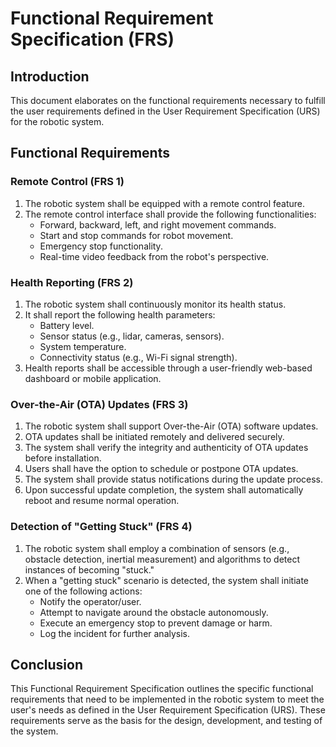 # Functional Requirement Specification (FRS)

## Introduction

This document elaborates on the functional requirements necessary to fulfill the user requirements defined in the User Requirement Specification (URS) for the robotic system.

## Functional Requirements

### Remote Control (FRS 1)

1. The robotic system shall be equipped with a remote control feature.
2. The remote control interface shall provide the following functionalities:
   - Forward, backward, left, and right movement commands.
   - Start and stop commands for robot movement.
   - Emergency stop functionality.
   - Real-time video feedback from the robot's perspective.
   
### Health Reporting (FRS 2)

1. The robotic system shall continuously monitor its health status.
2. It shall report the following health parameters:
   - Battery level.
   - Sensor status (e.g., lidar, cameras, sensors).
   - System temperature.
   - Connectivity status (e.g., Wi-Fi signal strength).
3. Health reports shall be accessible through a user-friendly web-based dashboard or mobile application.

### Over-the-Air (OTA) Updates (FRS 3)

1. The robotic system shall support Over-the-Air (OTA) software updates.
2. OTA updates shall be initiated remotely and delivered securely.
3. The system shall verify the integrity and authenticity of OTA updates before installation.
4. Users shall have the option to schedule or postpone OTA updates.
5. The system shall provide status notifications during the update process.
6. Upon successful update completion, the system shall automatically reboot and resume normal operation.

### Detection of "Getting Stuck" (FRS 4)

1. The robotic system shall employ a combination of sensors (e.g., obstacle detection, inertial measurement) and algorithms to detect instances of becoming "stuck."
2. When a "getting stuck" scenario is detected, the system shall initiate one of the following actions:
   - Notify the operator/user.
   - Attempt to navigate around the obstacle autonomously.
   - Execute an emergency stop to prevent damage or harm.
   - Log the incident for further analysis.

## Conclusion

This Functional Requirement Specification outlines the specific functional requirements that need to be implemented in the robotic system to meet the user's needs as defined in the User Requirement Specification (URS). These requirements serve as the basis for the design, development, and testing of the system.

